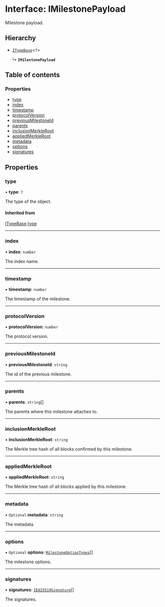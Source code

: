 # Interface: IMilestonePayload

Milestone payload.

## Hierarchy

- [`ITypeBase`](ITypeBase.md)<``7``\>

  ↳ **`IMilestonePayload`**

## Table of contents

### Properties

- [type](IMilestonePayload.md#type)
- [index](IMilestonePayload.md#index)
- [timestamp](IMilestonePayload.md#timestamp)
- [protocolVersion](IMilestonePayload.md#protocolversion)
- [previousMilestoneId](IMilestonePayload.md#previousmilestoneid)
- [parents](IMilestonePayload.md#parents)
- [inclusionMerkleRoot](IMilestonePayload.md#inclusionmerkleroot)
- [appliedMerkleRoot](IMilestonePayload.md#appliedmerkleroot)
- [metadata](IMilestonePayload.md#metadata)
- [options](IMilestonePayload.md#options)
- [signatures](IMilestonePayload.md#signatures)

## Properties

### type

• **type**: ``7``

The type of the object.

#### Inherited from

[ITypeBase](ITypeBase.md).[type](ITypeBase.md#type)

___

### index

• **index**: `number`

The index name.

___

### timestamp

• **timestamp**: `number`

The timestamp of the milestone.

___

### protocolVersion

• **protocolVersion**: `number`

The protocol version.

___

### previousMilestoneId

• **previousMilestoneId**: `string`

The id of the previous milestone.

___

### parents

• **parents**: `string`[]

The parents where this milestone attaches to.

___

### inclusionMerkleRoot

• **inclusionMerkleRoot**: `string`

The Merkle tree hash of all blocks confirmed by this milestone.

___

### appliedMerkleRoot

• **appliedMerkleRoot**: `string`

The Merkle tree hash of all blocks applied by this milestone.

___

### metadata

• `Optional` **metadata**: `string`

The metadata.

___

### options

• `Optional` **options**: [`MilestoneOptionTypes`](../api.md#milestoneoptiontypes)[]

The milestone options.

___

### signatures

• **signatures**: [`IEd25519Signature`](IEd25519Signature.md)[]

The signatures.
